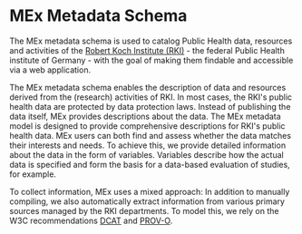 # MEx Metadata Schema

The MEx metadata schema is used to catalog Public Health data, resources and activities of the [Robert Koch Institute (RKI)](https://www.rki.de) - the federal Public Health institute of Germany - with the goal of making them findable and accessible via a web application.

The MEx metadata schema enables the description of data and resources derived from the (research) activities of RKI.
In most cases, the RKI's public health data are protected by data protection laws. Instead of publishing the data itself, MEx provides descriptions about the data. The MEx metadata model is designed to provide comprehensive descriptions for RKI's public health data. MEx users can both find and assess whether the data matches their interests and needs.
To achieve this, we provide detailed information about the data in the form of variables. Variables describe how the actual data is specified and form the basis for a data-based evaluation of studies, for example.

To collect information, MEx uses a mixed approach: In addition to manually compiling, we also automatically extract information from various primary sources managed by the RKI departments.
To model this, we rely on the W3C recommendations [DCAT](https://www.w3.org/TR/vocab-dcat-2/) and [PROV-O](http://www.w3.org/TR/prov-o/).
